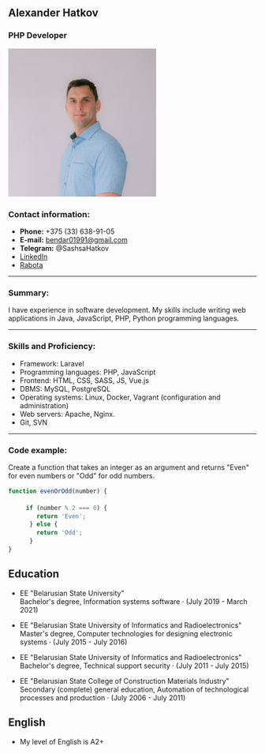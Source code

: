 

## Alexander Hatkov
### PHP Developer

<img src="https://github.com/AleksanderKhatkov9/rsschool-cv/blob/gh-pages/sasha.jpeg" width="300" height="300" alt="cv">




### Contact information:
- **Phone:** +375 (33) 638-91-05
- **E-mail:** bendar01991@gmail.com
- **Telegram:** @SashsaHatkov
- [LinkedIn](https://www.linkedin.com/in/alexander-hatkov-645a171b1/)
- [Rabota](https://rabota.by/resume/9b11345aff08acc0730039ed1f70596a71454c)

---

### Summary:
I have experience in software development. My skills include writing web applications in Java, JavaScript, PHP, Python programming languages.

---

### Skills and Proficiency:
- Framework: Laravel
- Programming languages: PHP, JavaScript 
- Frontend: HTML, CSS, SASS, JS,  Vue.js 
- DBMS: MySQL, PostgreSQL 
- Operating systems: Linux, Docker, Vagrant (configuration and administration)
- Web servers: Apache, Nginx.
- Git, SVN

---

### Code example:
Create a function that takes an integer as an argument and returns "Even" for even numbers or "Odd" for odd numbers.

```javascript
function evenOrOdd(number) {
  
     if (number % 2 === 0) {
        return 'Even';
      } else {
        return 'Odd';
      }
}
```
## Education

- EE "Belarusian State University" <br>
Bachelor's degree,  Information systems software · (July 2019 - March 2021)
- EE "Belarusian State University of Informatics and Radioelectronics"<br>
Master's degree,  Computer technologies for designing electronic
systems · (July 2015 - July 2016)

- EE "Belarusian State University of Informatics and Radioelectronics"<br>
Bachelor's degree, Technical support security · (July 2011 - July 2015)

- EE "Belarusian State College of Construction Materials Industry"
Secondary (complete) general education, Automation of technological
processes and production · (July 2006 - July 2011)


## English
- My level of English is A2+